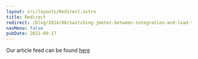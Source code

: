 ```yaml
---
layout: src/layouts/Redirect.astro
title: Redirect
redirect: /blog/2014/08/switching-jmeter-between-integration-and-load-testing/
navMenu: false
pubDate: 2022-09-17
---
```

<div>
Our article feed can be found <a href="/blog/2014/08/switching-jmeter-between-integration-and-load-testing/">here</a>
</div>
